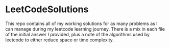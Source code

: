 # LeetCodeSolutions
This repo contains all of my working solutions for as many problems as I can manage during my leetcode learning journey.
There is a mix in each file of the initial answer I provided, plus a note of the algorithms used by leetcode to either reduce space or time complexity.
